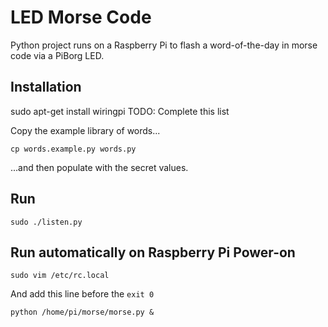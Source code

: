 # LED Morse Code

Python project runs on a Raspberry Pi to flash a word-of-the-day in morse code via a PiBorg LED.

## Installation

sudo apt-get install wiringpi
TODO: Complete this list

Copy the example library of words...

```
cp words.example.py words.py
```

...and then populate with the secret values.

## Run

```
sudo ./listen.py
```

## Run automatically on Raspberry Pi Power-on

```
sudo vim /etc/rc.local
```

And add this line before the `exit 0`

```
python /home/pi/morse/morse.py &
```
